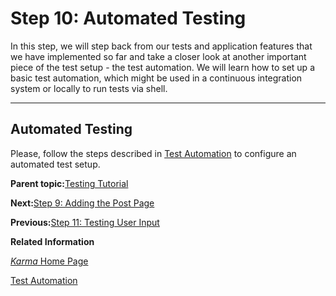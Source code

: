 <!-- loio07c97a2e497d443eb6fa74bb9445ab9c -->

# Step 10: Automated Testing

In this step, we will step back from our tests and application features that we have implemented so far and take a closer look at another important piece of the test setup - the test automation. We will learn how to set up a basic test automation, which might be used in a continuous integration system or locally to run tests via shell.

***

## Automated Testing

Please, follow the steps described in [Test Automation](../04_Essentials/test-automation-ae44824.md#loioae448243822448d8ba04b4784f4b09a0) to configure an automated test setup.

**Parent topic:**[Testing Tutorial](testing-tutorial-291c912.md "In this tutorial we will test application functionality with the testing tools that are delivered with OpenUI5. At different steps of this tutorial you will write tests using QUnit, OPA5, and the OData V2 mock server. Additionally, you will learn about testing strategies, Test Driven Development (TDD), and much more.")

**Next:**[Step 9: Adding the Post Page](step-9-adding-the-post-page-4a9f063.md "Now that we have covered all kinds of tests for navigation, we introduce our Post page that shows details of a post in the bulletin board. To achieve this, we have to introduce a new view/controller pair and adjust the routing of the application.")

**Previous:**[Step 11: Testing User Input](step-11-testing-user-input-92959b1.md "In this step, we will write a test that simulates a user search. We will enter the search string into the search field and check if the correct results are shown in worklist table.")

**Related Information**  


[*Karma* Home Page](https://www.npmjs.com/package/karma)

[Test Automation](../04_Essentials/test-automation-ae44824.md#loioae448243822448d8ba04b4784f4b09a0 "To make sure your code is always tested thoroughly before its inclusion in a productive project, you should use a test runner that automates tests. The test runner can be included in your project setup so that it is called whenever code changes are submitted.")

